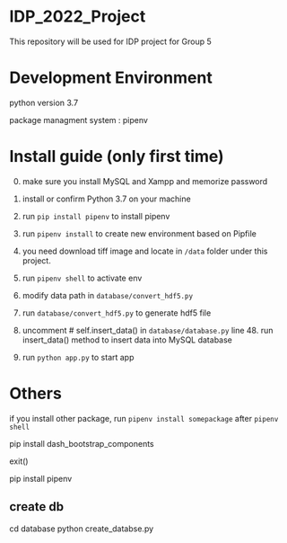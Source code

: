 # IDP_2022_Project
This repository will be used for IDP project for Group 5


# Development Environment

python version 3.7

package managment system : pipenv


# Install guide (only first time)

0. make sure you install  MySQL and Xampp and memorize password

1. install or confirm Python 3.7 on your machine

2. run `pip install pipenv` to install pipenv

3. run  `pipenv install` to create new environment based on Pipfile


4. you need download tiff image and locate in `/data` folder under this project.


5. run `pipenv shell` to activate env

6. modify data path in `database/convert_hdf5.py`

7. run `database/convert_hdf5.py` to generate hdf5 file

8. uncomment # self.insert_data() in `database/database.py` line 48. run insert_data() method to insert data into MySQL database

9. run `python app.py` to start app



# Others

if you install other package, run `pipenv install somepackage` after `pipenv shell`



pip install dash_bootstrap_components

exit()

pip install pipenv


## create db

cd database
python create_databse.py